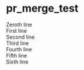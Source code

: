 # pr_merge_test

Zeroth line  
First line  
Second line  
Third line  
Fourth line  
Fifth line  
Sixth line
